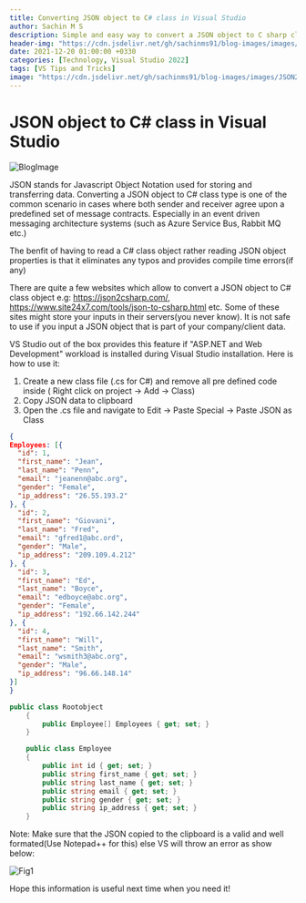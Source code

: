 ```yaml
---
title: Converting JSON object to C# class in Visual Studio
author: Sachin M S
description: Simple and easy way to convert a JSON object to C sharp class
header-img: "https://cdn.jsdelivr.net/gh/sachinms91/blog-images/images/JSON2CSharp/globalusings-in-csharp10.png"
date: 2021-12-20 01:00:00 +0330
categories: [Technology, Visual Studio 2022]
tags: [VS Tips and Tricks]
image: "https://cdn.jsdelivr.net/gh/sachinms91/blog-images/images/JSON2CSharp/globalusings-in-csharp10.png"
---
```

# JSON object to C# class in Visual Studio
![BlogImage](https://cdn.jsdelivr.net/gh/sachinms91/blog-images/images/JSON2CSharp/PasteSpecial.png)

JSON stands for Javascript Object Notation used for storing and transferring data. Converting a JSON object to C# class type is one of the common scenario in cases where both sender and receiver agree upon a predefined set of  message contracts. Especially in an event driven messaging architecture systems (such as Azure Service Bus, Rabbit MQ etc.)

The benfit of having to read a C# class object rather reading JSON object properties is that it eliminates any typos and provides compile time errors(if any)

There are quite a few websites which allow to convert a JSON object to C# class object e.g: https://json2csharp.com/, https://www.site24x7.com/tools/json-to-csharp.html etc. Some of these sites might store your inputs in their servers(you never know). It is not safe to use if you input a JSON object that is part of your company/client data.

VS Studio out of the box provides this feature if "ASP.NET and Web Development" workload is installed during Visual Studio installation. Here is how to use it: 

1. Create a new class file (.cs for C#) and remove all pre defined code inside ( Right click on project -> Add -> Class)
2. Copy JSON data to clipboard 
3. Open the .cs file and navigate to Edit -> Paste Special -> Paste JSON as Class 

```json
{
Employees: [{
  "id": 1,
  "first_name": "Jean",
  "last_name": "Penn",
  "email": "jeanenn@abc.org",
  "gender": "Female",
  "ip_address": "26.55.193.2"
}, {
  "id": 2,
  "first_name": "Giovani",
  "last_name": "Fred",
  "email": "gfred1@abc.ord",
  "gender": "Male",
  "ip_address": "209.109.4.212"
}, {
  "id": 3,
  "first_name": "Ed",
  "last_name": "Boyce",
  "email": "edboyce@abc.org",
  "gender": "Female",
  "ip_address": "192.66.142.244"
}, {
  "id": 4,
  "first_name": "Will",
  "last_name": "Smith",
  "email": "wsmith3@abc.org",
  "gender": "Male",
  "ip_address": "96.66.148.14"
}]
}
```

```csharp
public class Rootobject
    {
        public Employee[] Employees { get; set; }
    }

    public class Employee
    {
        public int id { get; set; }
        public string first_name { get; set; }
        public string last_name { get; set; }
        public string email { get; set; }
        public string gender { get; set; }
        public string ip_address { get; set; }
    }
```
Note: Make sure that the JSON copied to the clipboard is a valid and well formated(Use Notepad++ for this) else VS will throw an error as show below:

![Fig1](https://cdn.jsdelivr.net/gh/sachinms91/blog-images/images/JSON2CSharp/PasteSpecialError.png)

Hope this information is useful next time when you need it!